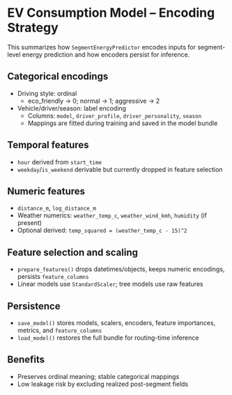 # EV Consumption Model – Encoding Strategy

This summarizes how `SegmentEnergyPredictor` encodes inputs for segment-level energy prediction and how encoders persist for inference.

## Categorical encodings

- Driving style: ordinal
  - eco_friendly → 0; normal → 1; aggressive → 2
- Vehicle/driver/season: label encoding
  - Columns: `model`, `driver_profile`, `driver_personality`, `season`
  - Mappings are fitted during training and saved in the model bundle

## Temporal features

- `hour` derived from `start_time`
- `weekday`/`is_weekend` derivable but currently dropped in feature selection

## Numeric features

- `distance_m`, `log_distance_m`
- Weather numerics: `weather_temp_c`, `weather_wind_kmh`, `humidity` (if present)
- Optional derived: `temp_squared = (weather_temp_c - 15)^2`

## Feature selection and scaling

- `prepare_features()` drops datetimes/objects, keeps numeric encodings, persists `feature_columns`
- Linear models use `StandardScaler`; tree models use raw features

## Persistence

- `save_model()` stores models, scalers, encoders, feature importances, metrics, and `feature_columns`
- `load_model()` restores the full bundle for routing-time inference

## Benefits

- Preserves ordinal meaning; stable categorical mappings
- Low leakage risk by excluding realized post-segment fields
